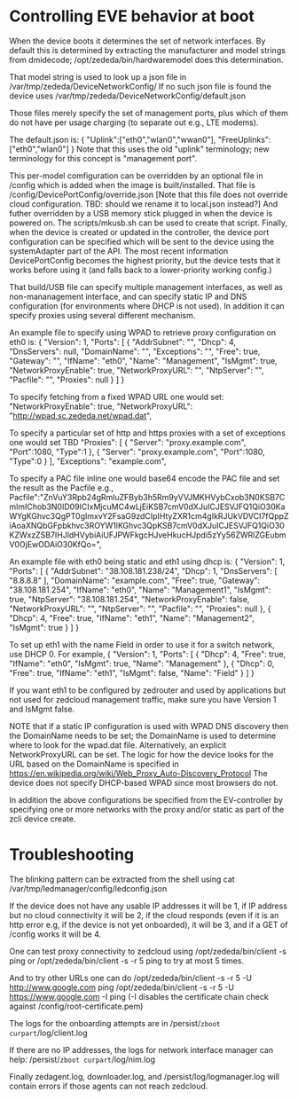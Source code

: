 # Controlling EVE behavior at boot

When the device boots it determines the set of network interfaces.
By default this is determined by extracting the manufacturer and model
strings from dmidecode; /opt/zededa/bin/hardwaremodel does this determination.

That model string is used to look up a json file in /var/tmp/zededa/DeviceNetworkConfig/
If no such json file is found the device uses /var/tmp/zededa/DeviceNetworkConfig/default.json

Those files merely specify the set of management ports, plus which of them
do not have per usage charging (to separate out e.g., LTE modems).

The default.json is:
{
    "Uplink":["eth0","wlan0","wwan0"],
    "FreeUplinks":["eth0","wlan0"]
}
Note that this uses the old "uplink" terminology; new terminology for this concept is "management port".

This per-model comfiguration can be overridden by an optional file in
/config which is added when the image is built/installed.
That file is /config/DevicePortConfig/override.json
[Note that this file does not override cloud configuration. TBD: should we rename
it to local.json instead?]
And futher overridden by a USB memory stick plugged in when the device is powered
on. The scripts/mkusb.sh can be used to create that script.
Finally, when the device is created or updated in the controller, the device
port configuration can be specified which will be sent to the device using the systemAdapter part of the API. The most recent information DevicePortConfig
becomes the highest priority, but the device tests that it works before using it
(and falls back to a lower-priority working config.)

That build/USB file can specify multiple management interfaces, as well as
non-mananagement interface, and can specify static IP and DNS configuration
(for environments where DHCP is not used). In addition it can specify proxies
using several different mechanism.

An example file to specify using WPAD to retrieve proxy configuration on eth0 is:
{
    "Version": 1,
    "Ports": [
        {
            "AddrSubnet": "",
            "Dhcp": 4,
            "DnsServers": null,
            "DomainName": "",
            "Exceptions": "",
            "Free": true,
            "Gateway": "",
            "IfName": "eth0",
            "Name": "Management",
            "IsMgmt": true,
            "NetworkProxyEnable": true,
            "NetworkProxyURL": "",
            "NtpServer": "",
            "Pacfile": "",
            "Proxies": null
        }
    ]
}

To specify fetching from a fixed WPAD URL one would set:
            "NetworkProxyEnable": true,
            "NetworkProxyURL": "http://wpad.sc.zededa.net/wpad.dat",

To specify a particular set of http and https proxies with a set of
exceptions one would set TBD
            "Proxies": [ { "Server": "proxy.example.com", "Port":1080, "Type":1 },
                       { "Server": "proxy.example.com", "Port":1080, "Type":0 } ],
            "Exceptions": "example.com",


To specify a PAC file inline one would base64 encode the PAC file and set the
result as the Pacfile e.g.,
	Pacfile":"ZnVuY3Rpb24gRmluZFByb3h5Rm9yVVJMKHVybCxob3N0KSB7CmlmIChob3N0ID09ICIxMjcuMC4wLjEiKSB7cmV0dXJuICJESVJFQ1QiO30KaWYgKGhvc3QgPT0gImxvY2FsaG9zdCIpIHtyZXR1cm4gIkRJUkVDVCI7fQppZiAoaXNQbGFpbkhvc3ROYW1lKGhvc3QpKSB7cmV0dXJuICJESVJFQ1QiO30KZWxzZSB7IHJldHVybiAiUFJPWFkgcHJveHkucHJpdi5zYy56ZWRlZGEubmV0OjEwODAiO30KfQo=",


An example file with eth0 being static and eth1 using dhcp is:
{
    "Version": 1,
    "Ports": [
        {
            "AddrSubnet": "38.108.181.238/24", 
            "Dhcp": 1,
            "DnsServers": [
                "8.8.8.8"
            ],
            "DomainName": "example.com",
            "Free": true,
            "Gateway": "38.108.181.254",
            "IfName": "eth0",
            "Name": "Management1",
            "IsMgmt": true,
            "NtpServer": "38.108.181.254",
            "NetworkProxyEnable": false,
            "NetworkProxyURL": "",
            "NtpServer": "",
            "Pacfile": "",
            "Proxies": null
        },
        {
            "Dhcp": 4,
            "Free": true,
            "IfName": "eth1",
            "Name": "Management2",
            "IsMgmt": true
        }
    ]
}

To set up eth1 with the name Field in order to use it for a switch network,
use DHCP 0. For example,
{
    "Version": 1,
    "Ports": [
        {
            "Dhcp": 4,
            "Free": true,
            "IfName": "eth0",
            "IsMgmt": true,
            "Name": "Management"
        },
        {
            "Dhcp": 0,
            "Free": true,
            "IfName": "eth1",
            "IsMgmt": false,
            "Name": "Field"
        }
    ]
}

If you want eth1 to be configured by zedrouter and used by applications but not
used for zedcloud management traffic, make sure you have Version 1 and IsMgmt false.

NOTE that if a static IP configuration is used with WPAD DNS discovery then the
DomainName needs to be set; the DomainName is used to determine where to look for
the wpad.dat file. Alternatively, an explicit NetworkProxyURL can be set.
The logic for how the device looks for the URL based on the DomainName is specified
in https://en.wikipedia.org/wiki/Web_Proxy_Auto-Discovery_Protocol
The device does not specify DHCP-based WPAD since most browsers do not.

In addition the above configurations be specified from the EV-controller by
specifying one or more networks with the proxy and/or static as part of the
zcli device create.

# Troubleshooting

The blinking pattern can be extracted from the shell using
cat /var/tmp/ledmanager/config/ledconfig.json

If the device does not have any usable IP addresses it will be 1,
if IP address but no cloud connectivity it will be 2,
if the cloud responds (even if it is an http error e.g, if the device is not yet
onboarded), it will be 3, and if a GET of /config works it will be 4.

One can test proxy connectivity to zedcloud using
    /opt/zededa/bin/client -s ping
or
    /opt/zededa/bin/client -s -r 5 ping
to try at most 5 times.

And to try other URLs one can do
	/opt/zededa/bin/client -s -r 5 -U http://www.google.com ping
	/opt/zededa/bin/client -s -r 5 -U https://www.google.com -I ping
(-I disables the certificate chain check against /config/root-certificate.pem)

The logs for the onboarding attempts are in
    /persist/`zboot curpart`/log/client.log

If there are no IP addresses, the logs for network interface manager can help:
    /persist/`zboot curpart`/log/nim.log

Finally zedagent.log, downloader.log, and /persist/log/logmanager.log will contain
errors if those agents can not reach zedcloud.
